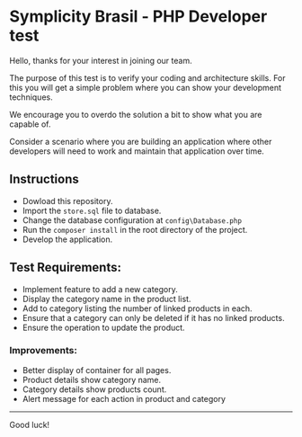 # Symplicity Brasil - PHP Developer test

Hello, thanks for your interest in joining our team.

The purpose of this test is to verify your coding and architecture skills. For this you will get a simple problem where you can show your development techniques.

We encourage you to overdo the solution a bit to show what you are capable of.

Consider a scenario where you are building an application where other developers will need to work and maintain that application over time.

## Instructions

- Dowload this repository.
- Import the `store.sql` file to database.
- Change the database configuration at  `config\Database.php`
- Run the `composer install` in the root directory of the project.
- Develop the application.

## Test Requirements:

- Implement feature to add a new category.
- Display the category name in the product list.
- Add to category listing the number of linked products in each.
- Ensure that a category can only be deleted if it has no linked products.
- Ensure the operation to update the product.

### Improvements:
- Better display of container for all pages. 
- Product details show category name.
- Category details show products count.
- Alert message for each action in product and category


---

Good luck!
